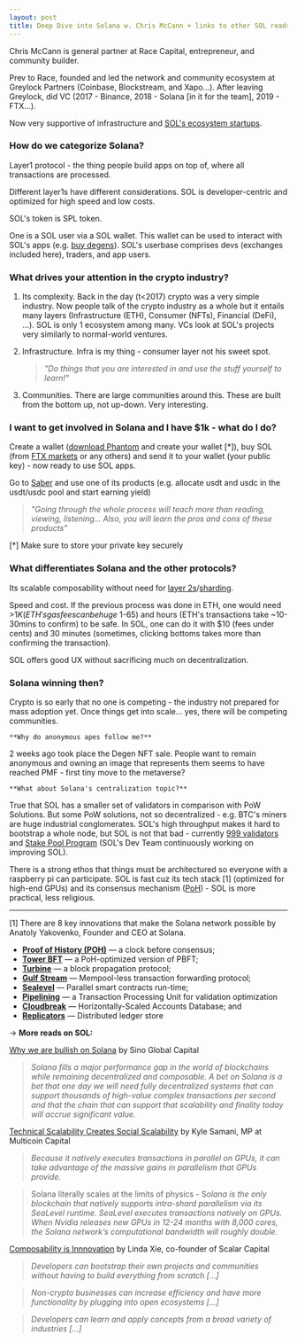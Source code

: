 ```yaml
---
layout: post
title: Deep Dive into Solana w. Chris McCann + links to other SOL reads
---
```


Chris McCann is general partner at Race Capital, entrepreneur, and community builder.

Prev to Race, founded and led the network and community ecosystem at Greylock Partners (Coinbase, Blockstream, and Xapo...). After leaving Greylock, did VC (2017 - Binance, 2018 - Solana [in it for the team], 2019 - FTX...).

Now very supportive of infrastructure and [SOL's ecosystem startups](https://solana.com/ecosystem/#).

### How do we categorize Solana?

Layer1 protocol - the thing people build apps on top of, where all transactions are processed.

Different layer1s have different considerations. SOL is developer-centric and optimized for high speed and low costs.

SOL's token is SPL token.

One is a SOL user via a SOL wallet. This wallet can be used to interact with SOL's apps (e.g. [buy degens](https://www.degenape.academy/)). SOL's userbase comprises devs (exchanges included here), traders, and app users.

### What drives your attention in the crypto industry?

1. Its complexity. Back in the day (t<2017) crypto was a very simple industry. Now people talk of the crypto industry as a whole but it entails many layers (Infrastructure (ETH), Consumer (NFTs), Financial (DeFi), ...). SOL is only 1 ecosystem among many. VCs look at SOL's projects very similarly to normal-world ventures.
2. Infrastructure. Infra is my thing - consumer layer not his sweet spot.

    > *"Do things that you are interested in and use the stuff yourself to learn!"*

3. Communities. There are large communities around this. These are built from the bottom up, not up-down. Very interesting.

### I want to get involved in Solana and I have $1k - what do I do?

Create a wallet ([download Phantom](https://phantom.app/) and create your wallet [*]), buy SOL (from [FTX markets](https://ftx.com/trade/SOL/USD) or any others) and send it to your wallet (your public key) - now ready to use SOL apps.

Go to [Saber](https://saber.so/) and use one of its products (e.g. allocate usdt and usdc in the usdt/usdc pool and start earning yield)

> *"Going through the whole process will teach more than reading, viewing, listening... Also, you will learn the pros and cons of these products"*

[*] Make sure to store your private key securely

### What differentiates Solana and the other protocols?

Its scalable composability without need for [layer 2s](https://coinmarketcap.com/alexandria/article/what-are-cryptocurrency-layer-2-scaling-solutions)/[sharding](https://www.investopedia.com/terms/s/sharding.asp).

Speed and cost. If the previous process was done in ETH, one would need >$1K (ETH's gas fees can be huge ~$1-65) and hours (ETH's transactions take ~10-30mins to confirm) to be safe. In SOL, one can do it with $10 (fees under cents) and 30 minutes (sometimes, clicking bottoms takes more than confirming the transaction).

SOL offers good UX without sacrificing much on decentralization.

### Solana winning then?

Crypto is so early that no one is competing - the industry not prepared for mass adoption yet. Once things get into scale... yes, there will be competing communities.

    **Why do anonymous apes follow me?**

2 weeks ago took place the Degen NFT sale. People want to remain anonymous and owning an image that represents them seems to have reached PMF - first tiny move to the metaverse?

    **What about Solana's centralization topic?**

True that SOL has a smaller set of validators in comparison with PoW Solutions. But some PoW solutions, not so decentralized - e.g. BTC's miners are huge industrial conglomerates. SOL's high throughput makes it hard to bootstrap a whole node, but SOL is not that bad - currently [999 validators](https://solanabeach.io/validators) and [Stake Pool Program](https://spl.solana.com/stake-pool) (SOL's Dev Team continuously working on improving SOL).

There is a strong ethos that things must be architectured so everyone with a raspberry pi can participate. SOL is fast cuz its tech stack [1] (optimized for high-end GPUs) and its consensus mechanism ([PoH](https://medium.com/solana-labs/proof-of-history-a-clock-for-blockchain-cf47a61a9274)) - SOL is more practical, less religious.

---

[1] There are 8 key innovations that make the Solana network possible by Anatoly Yakovenko, Founder and CEO at Solana.

- **[Proof of History (POH)](https://medium.com/solana-labs/proof-of-history-a-clock-for-blockchain-cf47a61a9274)** — a clock before consensus;
- **[Tower BFT](https://medium.com/solana-labs/tower-bft-solanas-high-performance-implementation-of-pbft-464725911e79)** — a PoH-optimized version of PBFT;
- **[Turbine](https://medium.com/solana-labs/turbine-solanas-block-propagation-protocol-solves-the-scalability-trilemma-2ddba46a51db)** — a block propagation protocol;
- **[Gulf Stream](https://medium.com/solana-labs/gulf-stream-solanas-mempool-less-transaction-forwarding-protocol-d342e72186ad)** — Mempool-less transaction forwarding protocol;
- **[Sealevel](https://medium.com/solana-labs/sealevel-parallel-processing-thousands-of-smart-contracts-d814b378192)** — Parallel smart contracts run-time;
- **[Pipelining](https://solana.com/pipelining-in-solana-the-transaction-processing-unit/)** — a Transaction Processing Unit for validation optimization
- **[Cloudbreak](https://medium.com/solana-labs/cloudbreak-solanas-horizontally-scaled-state-architecture-9a86679dcbb1)** — Horizontally-Scaled Accounts Database; and
- **[Replicators](https://medium.com/solana-labs/replicators-solanas-solution-to-petabytes-of-blockchain-data-storage-ef79db053fa1)** — Distributed ledger store

→ **More reads on SOL:**

[Why we are bullish on Solana](https://github.com/sinoglobalcap/investment-theses/blob/main/english/solana.md) by Sino Global Capital

> *Solana fills a major performance gap in the world of blockchains while remaining decentralized and composable. A bet on Solana is a bet that one day we will need fully decentralized systems that can support thousands of high-value complex transactions per second and that the chain that can support that scalability and finality today will accrue significant value.*

[Technical Scalability Creates Social Scalability](https://multicoin.capital/2021/05/25/technical-scalability-creates-social-scalability/) by Kyle Samani, MP at Multicoin Capital

> *Because it natively executes transactions in parallel on GPUs, it can take advantage of the massive gains in parallelism that GPUs provide.*

> Solana literally scales at the limits of physics - S*olana is the only blockchain that natively supports intra-shard parallelism via its SeaLevel runtime. SeaLevel executes transactions natively on GPUs. When Nvidia releases new GPUs in 12-24 months with 8,000 cores, the Solana network’s computational bandwidth will roughly double.*

[Composability is Innnovation](https://future.a16z.com/how-composability-unlocks-crypto-and-everything-else/) by Linda Xie, co-founder of Scalar Capital

> *Developers can bootstrap their own projects and communities without having to build everything from scratch [...]*

> *Non-crypto businesses can increase efficiency and have more functionality by plugging into open ecosystems [...]*

> *Developers can learn and apply concepts from a broad variety of industries [...]*
